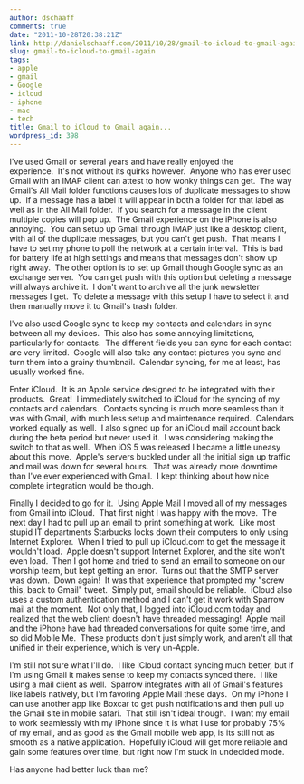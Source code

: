 ```yaml
---
author: dschaaff
comments: true
date: "2011-10-28T20:38:21Z"
link: http://danielschaaff.com/2011/10/28/gmail-to-icloud-to-gmail-again/
slug: gmail-to-icloud-to-gmail-again
tags:
- apple
- gmail
- Google
- icloud
- iphone
- mac
- tech
title: Gmail to iCloud to Gmail again...
wordpress_id: 398
---
```


I've used Gmail or several years and have really enjoyed the experience.  It's not without its quirks however.  Anyone who has ever used Gmail with an IMAP client can attest to how wonky things can get.  The way Gmail's All Mail folder functions causes lots of duplicate messages to show up.  If a message has a label it will appear in both a folder for that label as well as in the All Mail folder.  If you search for a message in the client multiple copies will pop up.  The Gmail experience on the iPhone is also annoying.  You can setup up Gmail through IMAP just like a desktop client, with all of the duplicate messages, but you can't get push.  That means I have to set my phone to poll the network at a certain interval.  This is bad for battery life at high settings and means that messages don't show up right away.  The other option is to set up Gmail though Google sync as an exchange server.  You can get push with this option but deleting a message will always archive it.  I don't want to archive all the junk newsletter messages I get.  To delete a message with this setup I have to select it and then manually move it to Gmail's trash folder.





I've also used Google sync to keep my contacts and calendars in sync between all my devices.  This also has some annoying limitations, particularly for contacts.  The different fields you can sync for each contact are very limited.  Google will also take any contact pictures you sync and turn them into a grainy thumbnail.  Calendar syncing, for me at least, has usually worked fine.





Enter iCloud.  It is an Apple service designed to be integrated with their products.  Great!  I immediately switched to iCloud for the syncing of my contacts and calendars.  Contacts syncing is much more seamless than it was with Gmail, with much less setup and maintenance required.  Calendars worked equally as well.  I also signed up for an iCloud mail account back during the beta period but never used it.  I was considering making the switch to that as well.  When iOS 5 was released I became a little uneasy about this move.  Apple's servers buckled under all the initial sign up traffic and mail was down for several hours.  That was already more downtime than I've ever experienced with Gmail.  I kept thinking about how nice complete integration would be though. 





Finally I decided to go for it.  Using Apple Mail I moved all of my messages from Gmail into iCloud.  That first night I was happy with the move.  The next day I had to pull up an email to print something at work.  Like most stupid IT departments Starbucks locks down their computers to only using Internet Explorer.  When I tried to pull up iCloud.com to get the message it wouldn't load.  Apple doesn't support Internet Explorer, and the site won't even load.  Then I got home and tried to send an email to someone on our worship team, but kept getting an error.  Turns out that the SMTP server was down.  Down again!  It was that experience that prompted my "screw this, back to Gmail" tweet.  Simply put, email should be reliable.  iCloud also uses a custom authentication method and I can't get it work with Sparrow mail at the moment.  Not only that, I logged into iCloud.com today and realized that the web client doesn't have threaded messaging!  Apple mail and the iPhone have had threaded conversations for quite some time, and so did Mobile Me.  These products don't just simply work, and aren't all that unified in their experience, which is very un-Apple.





I'm still not sure what I'll do.  I like iCloud contact syncing much better, but if I'm using Gmail it makes sense to keep my contacts synced there.  I like using a mail client as well.  Sparrow integrates with all of Gmail's features like labels natively, but I'm favoring Apple Mail these days.  On my iPhone I can use another app like Boxcar to get push notifications and then pull up the Gmail site in mobile safari.  That still isn't ideal though.  I want my email to work seamlessly with my iPhone since it is what I use for probably 75% of my email, and as good as the Gmail mobile web app, is its still not as smooth as a native application.  Hopefully iCloud will get more reliable and gain some features over time, but right now I'm stuck in undecided mode.






Has anyone had better luck than me?
